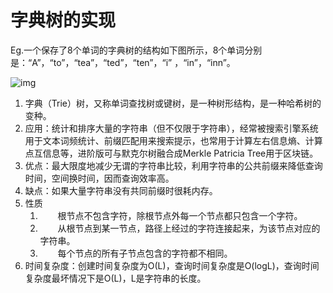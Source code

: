 # **字典树的实现**

Eg.一个保存了8个单词的字典树的结构如下图所示，8个单词分别是：“A”，“to”，“tea”，“ted”，“ten”，“i” ，“in”，“inn”。

![img](https://img2020.cnblogs.com/blog/1998320/202104/1998320-20210406143509300-1864458540.png)

 

 

 

1. 字典（Trie）树，又称单词查找树或键树，是一种树形结构，是一种哈希树的变种。
2. 应用：统计和排序大量的字符串（但不仅限于字符串），经常被搜索引擎系统用于文本词频统计、前缀匹配用来搜索提示，也常用于计算左右信息熵、计算点互信息等，进阶版可与默克尔树融合成Merkle Patricia Tree用于区块链。
3. 优点：最大限度地减少无谓的字符串比较，利用字符串的公共前缀来降低查询时间，空间换时间，因而查询效率高。
4. 缺点：如果大量字符串没有共同前缀时很耗内存。 
5. 性质
   1. 　　根节点不包含字符，除根节点外每一个节点都只包含一个字符。
   2. 　　从根节点到某一节点，路径上经过的字符连接起来，为该节点对应的字符串。
   3. 　　每个节点的所有子节点包含的字符都不相同。
6. 时间复杂度：创建时间复杂度为O(L)，查询时间复杂度是O(logL)，查询时间复杂度最坏情况下是O(L)，L是字符串的长度。